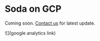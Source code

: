 # Soda on GCP

Coming soon.  [Contact us](mailto:info@sodadata.io?subject=About+Soda+on+GCP) for latest update.

![](google analytics link)